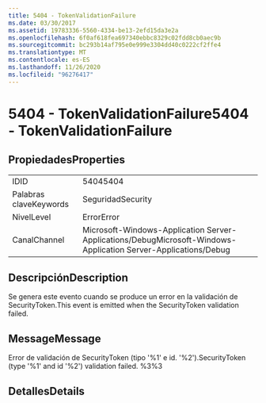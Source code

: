 ```yaml
---
title: 5404 - TokenValidationFailure
ms.date: 03/30/2017
ms.assetid: 19783336-5560-4334-be13-2efd15da3e2a
ms.openlocfilehash: 6f0af618fea697340ebbc8329c02fdd8cb0aec9b
ms.sourcegitcommit: bc293b14af795e0e999e3304dd40c0222cf2ffe4
ms.translationtype: MT
ms.contentlocale: es-ES
ms.lasthandoff: 11/26/2020
ms.locfileid: "96276417"
---
```

# <a name="5404---tokenvalidationfailure"></a><span data-ttu-id="85f64-102">5404 - TokenValidationFailure</span><span class="sxs-lookup"><span data-stu-id="85f64-102">5404 - TokenValidationFailure</span></span>

## <a name="properties"></a><span data-ttu-id="85f64-103">Propiedades</span><span class="sxs-lookup"><span data-stu-id="85f64-103">Properties</span></span>  
  
|||  
|-|-|  
|<span data-ttu-id="85f64-104">ID</span><span class="sxs-lookup"><span data-stu-id="85f64-104">ID</span></span>|<span data-ttu-id="85f64-105">5404</span><span class="sxs-lookup"><span data-stu-id="85f64-105">5404</span></span>|  
|<span data-ttu-id="85f64-106">Palabras clave</span><span class="sxs-lookup"><span data-stu-id="85f64-106">Keywords</span></span>|<span data-ttu-id="85f64-107">Seguridad</span><span class="sxs-lookup"><span data-stu-id="85f64-107">Security</span></span>|  
|<span data-ttu-id="85f64-108">Nivel</span><span class="sxs-lookup"><span data-stu-id="85f64-108">Level</span></span>|<span data-ttu-id="85f64-109">Error</span><span class="sxs-lookup"><span data-stu-id="85f64-109">Error</span></span>|  
|<span data-ttu-id="85f64-110">Canal</span><span class="sxs-lookup"><span data-stu-id="85f64-110">Channel</span></span>|<span data-ttu-id="85f64-111">Microsoft-Windows-Application Server-Applications/Debug</span><span class="sxs-lookup"><span data-stu-id="85f64-111">Microsoft-Windows-Application Server-Applications/Debug</span></span>|  
  
## <a name="description"></a><span data-ttu-id="85f64-112">Descripción</span><span class="sxs-lookup"><span data-stu-id="85f64-112">Description</span></span>  

 <span data-ttu-id="85f64-113">Se genera este evento cuando se produce un error en la validación de SecurityToken.</span><span class="sxs-lookup"><span data-stu-id="85f64-113">This event is emitted when the SecurityToken validation failed.</span></span>  
  
## <a name="message"></a><span data-ttu-id="85f64-114">Message</span><span class="sxs-lookup"><span data-stu-id="85f64-114">Message</span></span>  

 <span data-ttu-id="85f64-115">Error de validación de SecurityToken (tipo '%1' e id. '%2').</span><span class="sxs-lookup"><span data-stu-id="85f64-115">SecurityToken (type '%1' and id '%2') validation failed.</span></span> <span data-ttu-id="85f64-116">%3</span><span class="sxs-lookup"><span data-stu-id="85f64-116">%3</span></span>  
  
## <a name="details"></a><span data-ttu-id="85f64-117">Detalles</span><span class="sxs-lookup"><span data-stu-id="85f64-117">Details</span></span>
